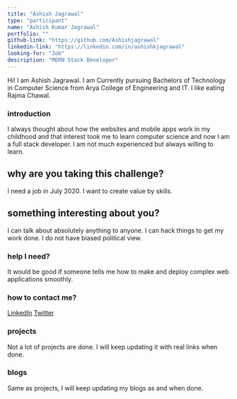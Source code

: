```yaml
---
title: "Ashish Jagrawal"
type: "participant"
name: "Ashish Kumar Jagrawal"
portfolio: ""
github-link: "https://github.com/Ashishjagrawal"
linkedin-link: "https://linkedin.com/in/ashishkjagrawal"
looking-for: "Job"
description: "MERN Stack Developer"
---
```


Hi! I am Ashish Jagrawal. I am Currently  pursuing Bachelors of Technology in Computer Science from Arya College of Engineering and IT. I like eating Rajma Chawal.

### introduction

I always thought about how the websites and mobile apps work in my childhood and that interest took me to learn computer science and now I am a full stack developer. I am not much experienced but always willing to learn.

## why are you taking this challenge?

I need a job in July 2020.
I want to create value by skills.

## something interesting about you?

I can talk about absolutely anything to anyone. I can  hack things to get my work done. I do not have biased political view. 

### help I need?

It would be good if someone tells me how to make and deploy complex web applications smoothly.

### how to contact me?

[LinkedIn](https://www.linkedin.com/in/ashishkjagrawal/)
[Twitter](https://twitter.com/jagrawalashish)


### projects

Not a lot of projects are done. I will keep updating it with real links when done.

### blogs

Same as projects, I will keep updating my blogs as and when done.        
